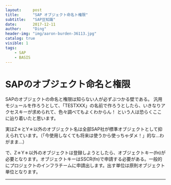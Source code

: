 ```yaml
---
layout:     post
title:      "SAP オブジェクト命名ト権限"
subtitle:   "SAP豆知識"
date:       2017-12-11
author:     "Ding"
header-img: "img/aaron-burden-36113.jpg"
catalog: true
visible: 1
tags:
    - SAP
    - BASIS
---
```

# SAPのオブジェクト命名と権限

SAPのオブジェクトの命名と権限は知らない人が必ずぶつかる壁である。
汎用モジュールを作ろうとして、「TESTXXX」の名前で作ろうとしたら、いきなりアクセスキーが求められて、色々調べてもよくわからん！ という人は恐らくここに辿り着いたと思います。

実はZ＊とY＊以外のオブジェクト名は全部SAP社が標準オブジェクトとして抑えられています。（「今使用しなくても将来は使うから使っちゃダメ！」的な…わがまま…）

で、Z＊Y＊以外のオブジェクトは登録しようとしたら、オブジェクトキー(fn)が必要となります。オブジェクトキーはSSCR(fn)で申請する必要がある。一般的にプロジェクトのインフラチームに申請出します。出す単位は原則オブジェクト単位となります。


---- 
